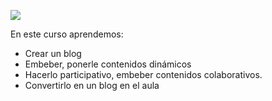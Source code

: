 ![](https://docs.google.com/drawings/d/e/2PACX-1vTCqRp_lUv6K8ZEptpSM4aeicreRCnC3Hc0IiPAWERQwTMv40WQhQ-S-c5bjURrEjG2W_GnfZ_6_OcI/pub?w=768&h=524)

En este curso aprendemos:

* Crear un blog
* Embeber, ponerle contenidos dinámicos
* Hacerlo participativo, embeber contenidos colaborativos. 
* Convertirlo en un blog en el aula



